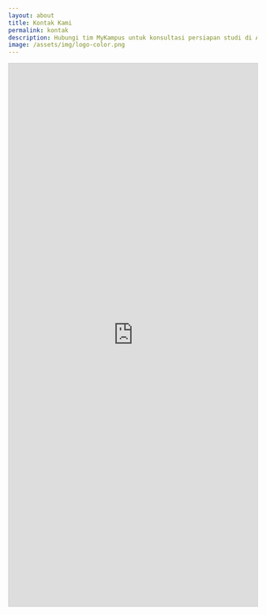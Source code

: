 ```yaml
---
layout: about
title: Kontak Kami
permalink: kontak
description: Hubungi tim MyKampus untuk konsultasi persiapan studi di Amerika Serikat. Kami siap membantu Anda meraih impian pendidikan tinggi di kampus top.
image: /assets/img/logo-color.png
---
```


<iframe class="airtable-embed" src="https://airtable.com/embed/appB7fytDJbPEqgRF/pagKtWZIFwuueYwXE/form" frameborder="0" onmousewheel="" width="100%" style="background: transparent; border: 1px solid #ccc; min-height:1100px;"></iframe>
